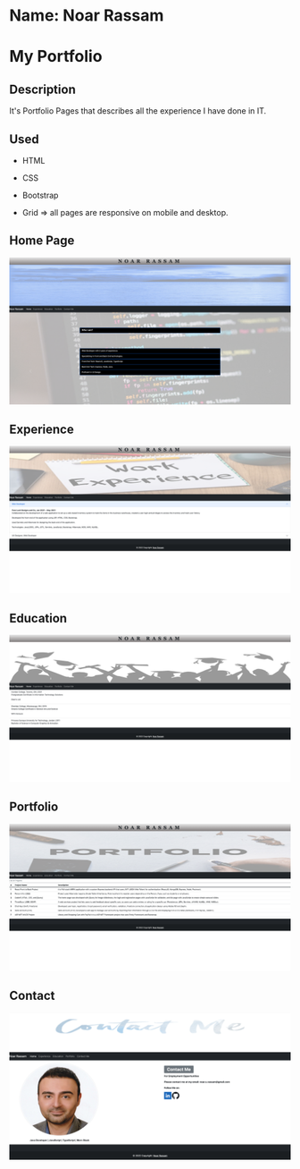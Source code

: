 # Name: Noar Rassam

# My Portfolio

## Description

It's Portfolio Pages that describes all the experience I have done in IT.

## Used

- HTML

- CSS

- Bootstrap

- Grid => all pages are responsive on mobile and desktop.

## **Home Page**

![![Home]()](https://github.com/noarrassam/Portfolio/blob/master/images/Screenshots/Home.png)

## **Experience**

![![Experience]()](https://github.com/noarrassam/Portfolio/blob/master/images/Screenshots/Experience.png)

## **Education**

![![Education]()](https://github.com/noarrassam/Portfolio/blob/master/images/Screenshots/Education.png)

## **Portfolio**

![![Portfolio]()](https://github.com/noarrassam/Portfolio/blob/master/images/Screenshots/Portfolio.png)

## **Contact**

![![Contact]()](https://github.com/noarrassam/Portfolio/blob/master/images/Screenshots/Contact.png)
